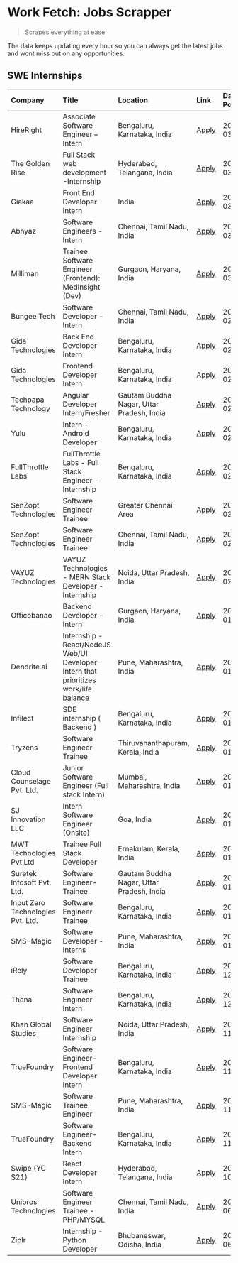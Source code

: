 # Work Fetch: Jobs Scrapper
> Scrapes everything at ease

The data keeps updating every hour so you can always get the latest jobs and wont miss out on any opportunities.

## SWE Internships
<!--START_SECTION:workfetch-->
| Company                           | Title                                                                                | Location                                  | Link                                                                                                                                                                                                                                                                                                    | Date Posted   |
|:----------------------------------|:-------------------------------------------------------------------------------------|:------------------------------------------|:--------------------------------------------------------------------------------------------------------------------------------------------------------------------------------------------------------------------------------------------------------------------------------------------------------|:--------------|
| HireRight                         | Associate Software Engineer – Intern                                                 | Bengaluru, Karnataka, India               | [Apply](https://in.linkedin.com/jobs/view/associate-software-engineer-%E2%80%93-intern-at-hireright-3847779461?position=37&pageNum=0&refId=%2FWDwy4Sj9sC%2FNy18p%2B40VQ%3D%3D&trackingId=crC7hslWUz7hqH9HCHNcEA%3D%3D&trk=public_jobs_jserp-result_search-card)                                         | 2024-03-06    |
| The Golden Rise                   | Full Stack web development -Internship                                               | Hyderabad, Telangana, India               | [Apply](https://in.linkedin.com/jobs/view/full-stack-web-development-internship-at-the-golden-rise-3847033236?position=49&pageNum=0&refId=%2FWDwy4Sj9sC%2FNy18p%2B40VQ%3D%3D&trackingId=%2BrjV5aadGcqfwP80gDgsfw%3D%3D&trk=public_jobs_jserp-result_search-card)                                        | 2024-03-05    |
| Giakaa                            | Front End Developer Intern                                                           | India                                     | [Apply](https://in.linkedin.com/jobs/view/front-end-developer-intern-at-giakaa-3843012323?position=53&pageNum=0&refId=%2FWDwy4Sj9sC%2FNy18p%2B40VQ%3D%3D&trackingId=hbGNXhlSxgdrtKz3E80tRg%3D%3D&trk=public_jobs_jserp-result_search-card)                                                              | 2024-03-05    |
| Abhyaz                            | Software Engineers - Intern                                                          | Chennai, Tamil Nadu, India                | [Apply](https://in.linkedin.com/jobs/view/software-engineers-intern-at-abhyaz-3847196571?position=54&pageNum=0&refId=%2FWDwy4Sj9sC%2FNy18p%2B40VQ%3D%3D&trackingId=OfW73qWVmgRyFUKwR5zKRg%3D%3D&trk=public_jobs_jserp-result_search-card)                                                               | 2024-03-05    |
| Milliman                          | Trainee Software Engineer (Frontend): MedInsight (Dev)                               | Gurgaon, Haryana, India                   | [Apply](https://in.linkedin.com/jobs/view/trainee-software-engineer-frontend-medinsight-dev-at-milliman-3792874280?position=5&pageNum=0&refId=%2FWDwy4Sj9sC%2FNy18p%2B40VQ%3D%3D&trackingId=V%2BlLT38%2BFzeS0CslPtwOUg%3D%3D&trk=public_jobs_jserp-result_search-card)                                  | 2024-03-01    |
| Bungee Tech                       | Software Developer - Intern                                                          | Chennai, Tamil Nadu, India                | [Apply](https://in.linkedin.com/jobs/view/software-developer-intern-at-bungee-tech-3842220746?position=45&pageNum=0&refId=%2FWDwy4Sj9sC%2FNy18p%2B40VQ%3D%3D&trackingId=%2B0MAcyvEWR8qRG%2FWMZ6baQ%3D%3D&trk=public_jobs_jserp-result_search-card)                                                      | 2024-02-28    |
| Gida Technologies                 | Back End Developer Intern                                                            | Bengaluru, Karnataka, India               | [Apply](https://in.linkedin.com/jobs/view/back-end-developer-intern-at-gida-technologies-3836849295?position=46&pageNum=0&refId=%2FWDwy4Sj9sC%2FNy18p%2B40VQ%3D%3D&trackingId=yWOdvi9YTUOBX8BdzwRbDw%3D%3D&trk=public_jobs_jserp-result_search-card)                                                    | 2024-02-23    |
| Gida Technologies                 | Frontend Developer Intern                                                            | Bengaluru, Karnataka, India               | [Apply](https://in.linkedin.com/jobs/view/frontend-developer-intern-at-gida-technologies-3836040945?position=11&pageNum=0&refId=%2FWDwy4Sj9sC%2FNy18p%2B40VQ%3D%3D&trackingId=Sqzoyhz%2BR6YPMBcxyI1g2g%3D%3D&trk=public_jobs_jserp-result_search-card)                                                  | 2024-02-21    |
| Techpapa Technology               | Angular Developer Intern/Fresher                                                     | Gautam Buddha Nagar, Uttar Pradesh, India | [Apply](https://in.linkedin.com/jobs/view/angular-developer-intern-fresher-at-techpapa-technology-3834305862?position=51&pageNum=0&refId=%2FWDwy4Sj9sC%2FNy18p%2B40VQ%3D%3D&trackingId=xP5aPJYLRRJdELhVG5xCig%3D%3D&trk=public_jobs_jserp-result_search-card)                                           | 2024-02-20    |
| Yulu                              | Intern - Android Developer                                                           | Bengaluru, Karnataka, India               | [Apply](https://in.linkedin.com/jobs/view/intern-android-developer-at-yulu-3834459982?position=47&pageNum=0&refId=%2FWDwy4Sj9sC%2FNy18p%2B40VQ%3D%3D&trackingId=oSDoTyuCiyogHTZM0%2FmM9g%3D%3D&trk=public_jobs_jserp-result_search-card)                                                                | 2024-02-19    |
| FullThrottle Labs                 | FullThrottle Labs - Full Stack Engineer - Internship                                 | Bengaluru, Karnataka, India               | [Apply](https://in.linkedin.com/jobs/view/fullthrottle-labs-full-stack-engineer-internship-at-fullthrottle-labs-3829636016?position=50&pageNum=0&refId=%2FWDwy4Sj9sC%2FNy18p%2B40VQ%3D%3D&trackingId=AlXg5Mf7RH3uRlfqK3oGAg%3D%3D&trk=public_jobs_jserp-result_search-card)                             | 2024-02-17    |
| SenZopt Technologies              | Software Engineer Trainee                                                            | Greater Chennai Area                      | [Apply](https://in.linkedin.com/jobs/view/software-engineer-trainee-at-senzopt-technologies-3827688781?position=27&pageNum=0&refId=%2FWDwy4Sj9sC%2FNy18p%2B40VQ%3D%3D&trackingId=rKBDA6uwdjJBwxdBQU3oRQ%3D%3D&trk=public_jobs_jserp-result_search-card)                                                 | 2024-02-12    |
| SenZopt Technologies              | Software Engineer Trainee                                                            | Chennai, Tamil Nadu, India                | [Apply](https://in.linkedin.com/jobs/view/software-engineer-trainee-at-senzopt-technologies-3827686880?position=42&pageNum=0&refId=%2FWDwy4Sj9sC%2FNy18p%2B40VQ%3D%3D&trackingId=kNEI12lsHNhLvGmU%2FjkF6w%3D%3D&trk=public_jobs_jserp-result_search-card)                                               | 2024-02-12    |
| VAYUZ Technologies                | VAYUZ Technologies - MERN Stack Developer - Internship                               | Noida, Uttar Pradesh, India               | [Apply](https://in.linkedin.com/jobs/view/vayuz-technologies-mern-stack-developer-internship-at-vayuz-technologies-3822619356?position=55&pageNum=0&refId=%2FWDwy4Sj9sC%2FNy18p%2B40VQ%3D%3D&trackingId=t3WH%2BPLrY%2FsqBvs%2F9p8zhw%3D%3D&trk=public_jobs_jserp-result_search-card)                    | 2024-02-10    |
| Officebanao                       | Backend Developer - Intern                                                           | Gurgaon, Haryana, India                   | [Apply](https://in.linkedin.com/jobs/view/backend-developer-intern-at-officebanao-3814263731?position=19&pageNum=0&refId=%2FWDwy4Sj9sC%2FNy18p%2B40VQ%3D%3D&trackingId=DKgm6z58qTKmO%2FoA9WY6Bw%3D%3D&trk=public_jobs_jserp-result_search-card)                                                         | 2024-01-31    |
| Dendrite.ai                       | Internship - React/NodeJS Web/UI Developer Intern that prioritizes work/life balance | Pune, Maharashtra, India                  | [Apply](https://in.linkedin.com/jobs/view/internship-react-nodejs-web-ui-developer-intern-that-prioritizes-work-life-balance-at-dendrite-ai-3818948068?position=25&pageNum=0&refId=%2FWDwy4Sj9sC%2FNy18p%2B40VQ%3D%3D&trackingId=ZUF4cIAMRFATvblu4WY7kg%3D%3D&trk=public_jobs_jserp-result_search-card) | 2024-01-31    |
| Infilect                          | SDE internship ( Backend )                                                           | Bengaluru, Karnataka, India               | [Apply](https://in.linkedin.com/jobs/view/sde-internship-backend-at-infilect-3815120558?position=20&pageNum=0&refId=%2FWDwy4Sj9sC%2FNy18p%2B40VQ%3D%3D&trackingId=8yaLSmyIQAuygCxI6l3q4A%3D%3D&trk=public_jobs_jserp-result_search-card)                                                                | 2024-01-25    |
| Tryzens                           | Software Engineer Trainee                                                            | Thiruvananthapuram, Kerala, India         | [Apply](https://in.linkedin.com/jobs/view/software-engineer-trainee-at-tryzens-3809363491?position=32&pageNum=0&refId=%2FWDwy4Sj9sC%2FNy18p%2B40VQ%3D%3D&trackingId=%2FuvtPiPxgGk50Klu1BoM%2Bw%3D%3D&trk=public_jobs_jserp-result_search-card)                                                          | 2024-01-18    |
| Cloud Counselage Pvt. Ltd.        | Junior Software Engineer (Full stack Intern)                                         | Mumbai, Maharashtra, India                | [Apply](https://in.linkedin.com/jobs/view/junior-software-engineer-full-stack-intern-at-cloud-counselage-pvt-ltd-3803132814?position=21&pageNum=0&refId=%2FWDwy4Sj9sC%2FNy18p%2B40VQ%3D%3D&trackingId=yUpzzkhS9ddNbfTB6FhJjw%3D%3D&trk=public_jobs_jserp-result_search-card)                            | 2024-01-11    |
| SJ Innovation LLC                 | Intern Software Engineer (Onsite)                                                    | Goa, India                                | [Apply](https://in.linkedin.com/jobs/view/intern-software-engineer-onsite-at-sj-innovation-llc-3799959011?position=35&pageNum=0&refId=%2FWDwy4Sj9sC%2FNy18p%2B40VQ%3D%3D&trackingId=oNhfKEjRq%2BdD%2FtcEYGOy%2BA%3D%3D&trk=public_jobs_jserp-result_search-card)                                        | 2024-01-11    |
| MWT Technologies Pvt Ltd          | Trainee Full Stack Developer                                                         | Ernakulam, Kerala, India                  | [Apply](https://in.linkedin.com/jobs/view/trainee-full-stack-developer-at-mwt-technologies-pvt-ltd-3800921715?position=6&pageNum=0&refId=%2FWDwy4Sj9sC%2FNy18p%2B40VQ%3D%3D&trackingId=7c%2Fv1qC6zJ4NLcP817ZvCg%3D%3D&trk=public_jobs_jserp-result_search-card)                                         | 2024-01-09    |
| Suretek Infosoft Pvt. Ltd.        | Software Engineer-Trainee                                                            | Gautam Buddha Nagar, Uttar Pradesh, India | [Apply](https://in.linkedin.com/jobs/view/software-engineer-trainee-at-suretek-infosoft-pvt-ltd-3800934643?position=17&pageNum=0&refId=%2FWDwy4Sj9sC%2FNy18p%2B40VQ%3D%3D&trackingId=AP1klR3XMABT3YqZG%2BWQ1w%3D%3D&trk=public_jobs_jserp-result_search-card)                                           | 2024-01-09    |
| Input Zero Technologies Pvt. Ltd. | Software Engineer Trainee                                                            | Bengaluru, Karnataka, India               | [Apply](https://in.linkedin.com/jobs/view/software-engineer-trainee-at-input-zero-technologies-pvt-ltd-3800927643?position=26&pageNum=0&refId=%2FWDwy4Sj9sC%2FNy18p%2B40VQ%3D%3D&trackingId=L3LX%2Fa%2FYywNA50Afgaimdw%3D%3D&trk=public_jobs_jserp-result_search-card)                                  | 2024-01-09    |
| SMS-Magic                         | Software Developer -Interns                                                          | Pune, Maharashtra, India                  | [Apply](https://in.linkedin.com/jobs/view/software-developer-interns-at-sms-magic-3799485343?position=28&pageNum=0&refId=%2FWDwy4Sj9sC%2FNy18p%2B40VQ%3D%3D&trackingId=d5iYCUzg3x%2Frad1EeYIXSA%3D%3D&trk=public_jobs_jserp-result_search-card)                                                         | 2024-01-05    |
| iRely                             | Software Developer Trainee                                                           | Bengaluru, Karnataka, India               | [Apply](https://in.linkedin.com/jobs/view/software-developer-trainee-at-irely-3801577534?position=10&pageNum=0&refId=%2FWDwy4Sj9sC%2FNy18p%2B40VQ%3D%3D&trackingId=lqd%2BiRx782%2FZBD8OOFvYpw%3D%3D&trk=public_jobs_jserp-result_search-card)                                                           | 2023-12-22    |
| Thena                             | Software Engineer Intern                                                             | Bengaluru, Karnataka, India               | [Apply](https://in.linkedin.com/jobs/view/software-engineer-intern-at-thena-3778731751?position=13&pageNum=0&refId=%2FWDwy4Sj9sC%2FNy18p%2B40VQ%3D%3D&trackingId=nwfrJ4GYqgvQfJixwUC%2Fog%3D%3D&trk=public_jobs_jserp-result_search-card)                                                               | 2023-12-05    |
| Khan Global Studies               | Software Engineer Internship                                                         | Noida, Uttar Pradesh, India               | [Apply](https://in.linkedin.com/jobs/view/software-engineer-internship-at-khan-global-studies-3766942197?position=44&pageNum=0&refId=%2FWDwy4Sj9sC%2FNy18p%2B40VQ%3D%3D&trackingId=fBE4HXY6RjnAM8jvUGFj1w%3D%3D&trk=public_jobs_jserp-result_search-card)                                               | 2023-11-27    |
| TrueFoundry                       | Software Engineer- Frontend Developer Intern                                         | Bengaluru, Karnataka, India               | [Apply](https://in.linkedin.com/jobs/view/software-engineer-frontend-developer-intern-at-truefoundry-3790095058?position=12&pageNum=0&refId=%2FWDwy4Sj9sC%2FNy18p%2B40VQ%3D%3D&trackingId=TQc3uQ7%2FOJvSoNiMyreVVw%3D%3D&trk=public_jobs_jserp-result_search-card)                                      | 2023-11-24    |
| SMS-Magic                         | Software Trainee Engineer                                                            | Pune, Maharashtra, India                  | [Apply](https://in.linkedin.com/jobs/view/software-trainee-engineer-at-sms-magic-3761409781?position=23&pageNum=0&refId=%2FWDwy4Sj9sC%2FNy18p%2B40VQ%3D%3D&trackingId=64MqpXO9UcxAfZBIOrcBwQ%3D%3D&trk=public_jobs_jserp-result_search-card)                                                            | 2023-11-16    |
| TrueFoundry                       | Software Engineer-Backend Intern                                                     | Bengaluru, Karnataka, India               | [Apply](https://in.linkedin.com/jobs/view/software-engineer-backend-intern-at-truefoundry-3779508170?position=24&pageNum=0&refId=%2FWDwy4Sj9sC%2FNy18p%2B40VQ%3D%3D&trackingId=1BDxgo2D30IF4bhacAlSig%3D%3D&trk=public_jobs_jserp-result_search-card)                                                   | 2023-11-10    |
| Swipe (YC S21)                    | React Developer Intern                                                               | Hyderabad, Telangana, India               | [Apply](https://in.linkedin.com/jobs/view/react-developer-intern-at-swipe-yc-s21-3737600089?position=14&pageNum=0&refId=%2FWDwy4Sj9sC%2FNy18p%2B40VQ%3D%3D&trackingId=tLL6r2g0X9%2FNwf%2F5koB2pw%3D%3D&trk=public_jobs_jserp-result_search-card)                                                        | 2023-10-13    |
| Unibros Technologies              | Software Engineer Trainee - PHP/MYSQL                                                | Chennai, Tamil Nadu, India                | [Apply](https://in.linkedin.com/jobs/view/software-engineer-trainee-php-mysql-at-unibros-technologies-3656599241?position=31&pageNum=0&refId=%2FWDwy4Sj9sC%2FNy18p%2B40VQ%3D%3D&trackingId=lUGxAAi1kSCYdKnp8AFJPw%3D%3D&trk=public_jobs_jserp-result_search-card)                                       | 2023-06-12    |
| Ziplr                             | Internship - Python Developer                                                        | Bhubaneswar, Odisha, India                | [Apply](https://in.linkedin.com/jobs/view/internship-python-developer-at-ziplr-3645677592?position=58&pageNum=0&refId=%2FWDwy4Sj9sC%2FNy18p%2B40VQ%3D%3D&trackingId=NKuk3rJK032A6kS%2FJMfCiQ%3D%3D&trk=public_jobs_jserp-result_search-card)                                                            | 2023-06-02    |
<!--END_SECTION:workfetch-->
